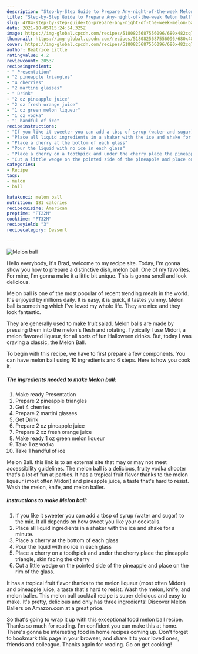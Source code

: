 ```yaml
---
description: "Step-by-Step Guide to Prepare Any-night-of-the-week Melon ball"
title: "Step-by-Step Guide to Prepare Any-night-of-the-week Melon ball"
slug: 4784-step-by-step-guide-to-prepare-any-night-of-the-week-melon-ball
date: 2021-10-05T15:24:54.325Z
image: https://img-global.cpcdn.com/recipes/5180825687556096/680x482cq70/melon-ball-recipe-main-photo.jpg
thumbnail: https://img-global.cpcdn.com/recipes/5180825687556096/680x482cq70/melon-ball-recipe-main-photo.jpg
cover: https://img-global.cpcdn.com/recipes/5180825687556096/680x482cq70/melon-ball-recipe-main-photo.jpg
author: Beatrice Little
ratingvalue: 4.2
reviewcount: 20537
recipeingredient:
- " Presentation"
- "2 pineapple triangles"
- "4 cherries"
- "2 martini glasses"
- " Drink"
- "2 oz pineapple juice"
- "2 oz fresh orange juice"
- "1 oz green melon liqueur"
- "1 oz vodka"
- "1 handful of ice"
recipeinstructions:
- "If you like it sweeter you can add a tbsp of syrup (water and sugar) to the mix. It all depends on how sweet you like your cocktails."
- "Place all liquid ingredients in a shaker with the ice and shake for a minute."
- "Place a cherry at the bottom of each glass"
- "Pour the liquid with no ice in each glass"
- "Place a cherry on a toothpick and under the cherry place the pineapple triangle, skin facing the cherry"
- "Cut a little wedge on the pointed side of the pineapple and place on the rim of the glass."
categories:
- Recipe
tags:
- melon
- ball

katakunci: melon ball 
nutrition: 181 calories
recipecuisine: American
preptime: "PT22M"
cooktime: "PT32M"
recipeyield: "3"
recipecategory: Dessert

---
```



![Melon ball](https://img-global.cpcdn.com/recipes/5180825687556096/680x482cq70/melon-ball-recipe-main-photo.jpg)

Hello everybody, it's Brad, welcome to my recipe site. Today, I'm gonna show you how to prepare a distinctive dish, melon ball. One of my favorites. For mine, I'm gonna make it a little bit unique. This is gonna smell and look delicious.

Melon ball is one of the most popular of recent trending meals in the world. It's enjoyed by millions daily. It is easy, it is quick, it tastes yummy. Melon ball is something which I've loved my whole life. They are nice and they look fantastic.

They are generally used to make fruit salad. Melon balls are made by pressing them into the melon&#39;s flesh and rotating. Typically I use Midori, a melon flavored liqueur, for all sorts of fun Halloween drinks. But, today I was craving a classic, the Melon Ball.


To begin with this recipe, we have to first prepare a few components. You can have melon ball using 10 ingredients and 6 steps. Here is how you cook it.

<!--inarticleads1-->

##### The ingredients needed to make Melon ball:

1. Make ready  Presentation
1. Prepare 2 pineapple triangles
1. Get 4 cherries
1. Prepare 2 martini glasses
1. Get  Drink
1. Prepare 2 oz pineapple juice
1. Prepare 2 oz fresh orange juice
1. Make ready 1 oz green melon liqueur
1. Take 1 oz vodka
1. Take 1 handful of ice


Melon Ball. this link is to an external site that may or may not meet accessibility guidelines. The melon ball is a delicious, fruity vodka shooter that&#39;s a lot of fun at parties. It has a tropical fruit flavor thanks to the melon liqueur (most often Midori) and pineapple juice, a taste that&#39;s hard to resist. Wash the melon, knife, and melon baller. 

<!--inarticleads2-->

##### Instructions to make Melon ball:

1. If you like it sweeter you can add a tbsp of syrup (water and sugar) to the mix. It all depends on how sweet you like your cocktails.
1. Place all liquid ingredients in a shaker with the ice and shake for a minute.
1. Place a cherry at the bottom of each glass
1. Pour the liquid with no ice in each glass
1. Place a cherry on a toothpick and under the cherry place the pineapple triangle, skin facing the cherry
1. Cut a little wedge on the pointed side of the pineapple and place on the rim of the glass.


It has a tropical fruit flavor thanks to the melon liqueur (most often Midori) and pineapple juice, a taste that&#39;s hard to resist. Wash the melon, knife, and melon baller. This melon ball cocktail recipe is super delicious and easy to make. It&#39;s pretty, delicious and only has three ingredients! Discover Melon Ballers on Amazon.com at a great price. 

So that's going to wrap it up with this exceptional food melon ball recipe. Thanks so much for reading. I'm confident you can make this at home. There's gonna be interesting food in home recipes coming up. Don't forget to bookmark this page in your browser, and share it to your loved ones, friends and colleague. Thanks again for reading. Go on get cooking!
